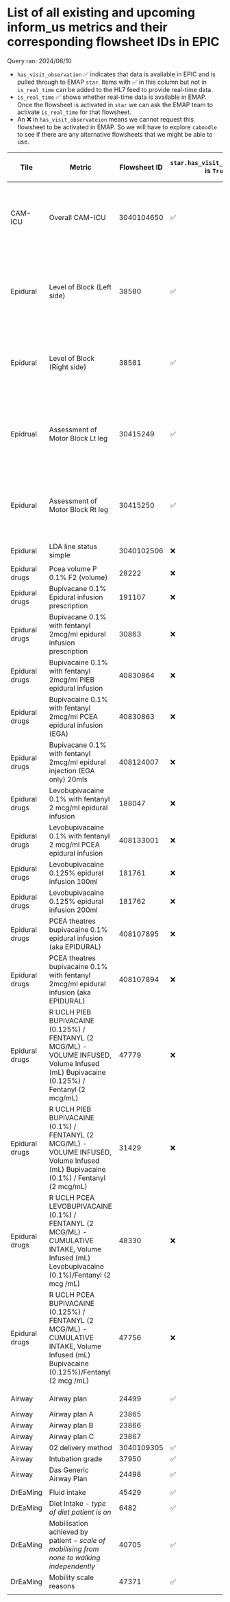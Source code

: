 # List of all existing and upcoming inform_us metrics and their corresponding flowsheet IDs in EPIC ##

Query ran: 2024/06/10

- `has_visit_observation` ✅ indicates that data is available in EPIC and is pulled through to EMAP `star`. Items with ✅ in this column but not in `is_real_time` can be added to the HL7 feed to provide real-time data.
- `is_real_time` ✅ shows whether real-time data is available in EMAP. Once the flowsheet is activated in `star` we can ask the EMAP team to activate `is_real_time` for that flowsheet.
- An ❌ in `has_visit_observateion` means we cannot request this flowsheet to be activated in EMAP. So we will have to explore `caboodle` to see if there are any alternative flowsheets that we might be able to use.

| Tile | Metric | Flowsheet ID | `star.has_visit_observation` is `True` | `star.is_real_time` is `True`  |frequency of reporting | Found in `star.visit_observation_type` |
|-|-|-|-|-|-|-|
| CAM-ICU | Overall CAM-ICU | 3040104650 | ✅ | ✅ | Once between 0800-1959 and once between 2000-0759 | ✅ |
| | | | | | | |
| Epidural | Level of Block (Left side) | 38580 | ✅ | ✅ | 2-hourly between 0800-1959, 4-hourly between 2000-0759 | ✅ |
| Epidural | Level of Block (Right side) | 38581 | ✅ | ✅ | 2-hourly between 0800-1959, 4-hourly between 2000-0759 | ✅ |
| Epidrual | Assessment of Motor Block Lt leg | 30415249 | ✅ | ✅ | 2-hourly between 0800-1959, 4-hourly between 2000-0759 | ✅ |
| Epidural | Assessment of Motor Block Rt leg | 30415250 | ✅ | ✅ | 2-hourly between 0800-1959, 4-hourly between 2000-0759 | ✅ |
| Epidural | LDA line status simple | 3040102506 | ❌ | ❌ |  | ❌ |
| | | | | | | |
| Epidural drugs | Pcea volume P 0.1% F2 (volume) | 28222 | ❌ | ❌ |  | ❌ |
| Epidural drugs | Bupivacane 0.1% Epidural infusion prescription | 191107 | ❌ | ❌ | hourly | ❌ |
| Epidural drugs | Bupivacane 0.1% with fentanyl 2mcg/ml epidural infusion prescription | 30863 | ❌ | ❌ | hourly | ❌ |
| Epidural drugs | Bupivacaine 0.1% with fentanyl 2mcg/ml PIEB epidural infusion | 40830864 | ❌ | ❌ | hourly | ❌ |
| Epidural drugs | Bupivacaine 0.1% with fentanyl 2mcg/ml PCEA epidural infusion (EGA) | 40830863 | ❌ | ❌ | hourly | ❌ |
| Epidural drugs | Bupivacane 0.1% with fentanyl 2mcg/ml epidural injection (EGA only) 20mls | 408124007 | ❌ | ❌ | hourly | ❌ |
| Epidural drugs | Levobupivacaine 0.1% with fentanyl 2 mcg/ml epidural infusion | 188047 | ❌ | ❌ | hourly | ❌ |
| Epidural drugs | Levobupivacaine 0.1% with fentanyl 2 mcg/ml  PCEA epidural infusion | 408133001 | ❌ | ❌ | hourly | ❌ |
| Epidural drugs | Levobupivacaine 0.125% epidural infusion 100ml | 181761 | ❌ | ❌ | hourly | ❌ |
| Epidural drugs | Levobupivacaine 0.125% epidural infusion 200ml | 181762 | ❌ | ❌ | hourly | ❌ |
| Epidural drugs | PCEA theatres bupivacaine 0.1% epidural infusion (aka EPIDURAL) | 408107895 | ❌ | ❌ | hourly | ❌ |
| Epidural drugs | PCEA theatres bupivacaine 0.1% with fentanyl 2mcg/ml epidural infusion (aka EPIDURAL) | 408107894 | ❌ | ❌ | hourly | ❌ |
| Epidural drugs | R UCLH PIEB BUPIVACAINE (0.125%) / FENTANYL (2 MCG/ML) - VOLUME INFUSED, Volume Infused (mL) Bupivacaine (0.125%) / Fentanyl (2 mcg/mL) | 47779 | ❌ | ❌ | hourly | ❌ |
| Epidural drugs | R UCLH PIEB BUPIVACAINE (0.1%) / FENTANYL (2 MCG/ML) - VOLUME INFUSED, Volume Infused (mL) Bupivacaine (0.1%) / Fentanyl (2 mcg/mL) | 31429 | ❌ | ❌ |  | ❌ |
| Epidural drugs | R UCLH PCEA LEVOBUPIVACAINE (0.1%) / FENTANYL (2 MCG/ML) - CUMULATIVE INTAKE, Volume Infused (mL) Levobupivacaine (0.1%)/Fentanyl (2 mcg /mL) | 48330 | ❌ | ❌ |  | ❌ |
| Epidural drugs | R UCLH PCEA BUPIVACAINE (0.125%) / FENTANYL (2 MCG/ML) - CUMULATIVE INTAKE, Volume Infused (mL) Bupivacaine (0.125%)/Fentanyl (2 mcg /mL) | 47756 | ❌ | ❌ |  | ❌ |
| | | | | | | |
| Airway | Airway plan | 24499 | ✅ | ✅ | once per admission | ✅ |
| Airway | Airway plan A | 23865 |  |  |  |  |
| Airway | Airway plan B | 23866 |  |  |  |  |
| Airway | Airway plan C | 23867 |  |  |  |  |
| Airway | 02 delivery method | 3040109305 | ✅ | ✅ |  | ✅ |
| Airway| Intubation grade| 37950 | ✅ | ✅ | | ✅ |
| Airway| Das Generic Airway Plan| 24498 | ✅ | ✅ | | ✅ |
| | | | | | | |
| DrEaMing | Fluid intake | 45429 | ✅ | ✅ | real-time | ✅ |
| DrEaMing | Diet Intake - *type of diet patient is on* | 6482 | ✅ | ✅ | real-time | ✅ |
| DrEaMing | Mobilisation achieved by patient - *scale of mobilising from none to walking independently* | 40705 | ✅ | ✅ | real-time | ✅ |
| DrEaMing | Mobility scale reasons | 47371 | ✅ | ? | real-time | ? |
| | | | | | | |
